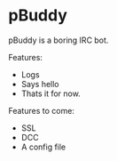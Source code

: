 # pBuddy

pBuddy is a boring IRC bot. 

Features:
- Logs
- Says hello
- Thats it for now.

Features to come:
- SSL
- DCC
- A config file


